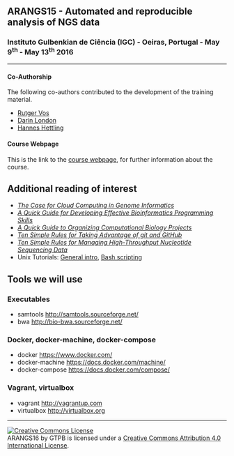 ## ARANGS15 - Automated and reproducible analysis of NGS data

###  Instituto Gulbenkian de Ciência (IGC) - Oeiras, Portugal - May 9<sup>th</sup> - May 13<sup>th</sup> 2016

---

#### Co-Authorship

The following co-authors contributed to the development of the training material.

* [Rutger Vos](https://github.com/rvosa)
* [Darin London](https://github.com/dmlond)
* [Hannes Hettling](https://github.com/hettling)

#### Course Webpage
This is the link to the [course webpage](http://gtpb.igc.gulbenkian.pt/bicourses/2016/ARANGS16/), for further information about the course.

## Additional reading of interest

* [_The Case for Cloud Computing in Genome Informatics_](http://dx.doi.org/10.1186/gb-2010-11-5-207)
* [_A Quick Guide for Developing Effective Bioinformatics Programming Skills_](http://dx.doi.org/10.1371/journal.pcbi.1000589)
* [_A Quick Guide to Organizing Computational Biology Projects_](http://dx.doi.org/10.1371/journal.pcbi.1000424)
* [_Ten Simple Rules for Taking Advantage of git and GitHub_](http://dx.doi.org/10.1101/048744)
* [_Ten Simple Rules for Managing High-Throughput Nucleotide Sequencing Data_](http://dx.doi.org/10.1101/049338)
* Unix Tutorials: [General intro](http://www.ee.surrey.ac.uk/Teaching/Unix/), [Bash scripting](http://tldp.org/LDP/abs/html/)

<!--
## NGS reference materials

The following are somewhat old and a bit out of scope for the course, but might still be interesting:

* DNA Sequencing Technologies
http://www.nature.com/scitable/topicpage/DNA-Sequencing-Technologies-690

* "The Sanger FASTQ file format for sequences with quality scores, and the Solexa/Illumina FASTQ variants"
http://dx.doi.org/10.1093%2Fnar%2Fgkp1137

* "A Practical Comparison of De Novo Genome Assembly Software Tools for Next-Generation Sequencing Technologies"
http://dx.doi.org/10.1371/journal.pone.0017915

* "A beginner's guide to eukaryotic genome annotation"
http://dx.doi.org/10.1038/nrg3174

* NGS glossary spreadsheet
https://docs.google.com/spreadsheet/ccc?key=0Av8UW3JvZsgcdE9wZW1sYzlCQWFwNjBXLWMtQzZLN3c#gid=0

* NGS platforms
https://docs.google.com/document/pub?id=1rYbBPELjjezRVjkQfkulJI2jNxL5LsRuNXVv_CxCpd4

## Syntax Format Descriptions

* SAM/BAM http://samtools.sourceforge.net/SAM1.pdf
* VCF Format http://www.1000genomes.org/wiki/Analysis/Variant%20Call%20Format/vcf-variant-call-format-version-40
* FASTQ http://maq.sourceforge.net/fastq.shtml
* Sequence file formats http://bioinf.comav.upv.es/courses/sequence_analysis/sequence_file_formats.html

-->

## Tools we will use

### Executables

* samtools http://samtools.sourceforge.net/
* bwa http://bio-bwa.sourceforge.net/

### Docker, docker-machine, docker-compose

* docker https://www.docker.com/
* docker-machine https://docs.docker.com/machine/
* docker-compose https://docs.docker.com/compose/

### Vagrant, virtualbox

* vagrant http://vagrantup.com
* virtualbox http://virtualbox.org

---

<a rel="license" href="http://creativecommons.org/licenses/by/4.0/"><img alt="Creative Commons License" style="border-width:0" src="https://i.creativecommons.org/l/by/4.0/88x31.png" /></a><br /><span xmlns:dct="http://purl.org/dc/terms/" property="dct:title">ARANGS16</span> by <span xmlns:cc="http://creativecommons.org/ns#" property="cc:attributionName">GTPB</span> is licensed under a <a rel="license" href="http://creativecommons.org/licenses/by/4.0/">Creative Commons Attribution 4.0 International License</a>.
